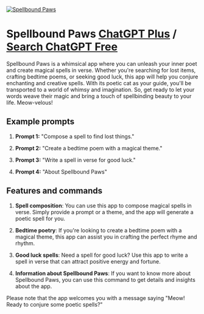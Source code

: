 
[![Spellbound Paws](https://files.oaiusercontent.com/file-lTg3KttrwsqQdxYKCzWK1dOb?se=2123-10-18T14%3A54%3A31Z&sp=r&sv=2021-08-06&sr=b&rscc=max-age%3D31536000%2C%20immutable&rscd=attachment%3B%20filename%3Deb644d2f-38fc-413b-83ea-c0c7b7090488.png&sig=oIQt9jXPTJtH9SihTPcfEqYxRJFs43Zfar9KRZnRnnI%3D)](https://chat.openai.com/g/g-xeRa0UaQ3-spellbound-paws)

# Spellbound Paws [ChatGPT Plus](https://chat.openai.com/g/g-xeRa0UaQ3-spellbound-paws) / [Search ChatGPT Free](https://gptcall.net/index.html#/?search=Spellbound%20Paws)

Spellbound Paws is a whimsical app where you can unleash your inner poet and create magical spells in verse. Whether you're searching for lost items, crafting bedtime poems, or seeking good luck, this app will help you conjure enchanting and creative spells. With its poetic cat as your guide, you'll be transported to a world of whimsy and imagination. So, get ready to let your words weave their magic and bring a touch of spellbinding beauty to your life. Meow-velous!

## Example prompts

1. **Prompt 1:** "Compose a spell to find lost things."

2. **Prompt 2:** "Create a bedtime poem with a magical theme."

3. **Prompt 3:** "Write a spell in verse for good luck."

4. **Prompt 4:** "About Spellbound Paws"

## Features and commands

1. **Spell composition**: You can use this app to compose magical spells in verse. Simply provide a prompt or a theme, and the app will generate a poetic spell for you.

2. **Bedtime poetry**: If you're looking to create a bedtime poem with a magical theme, this app can assist you in crafting the perfect rhyme and rhythm.

3. **Good luck spells**: Need a spell for good luck? Use this app to write a spell in verse that can attract positive energy and fortune.

4. **Information about Spellbound Paws**: If you want to know more about Spellbound Paws, you can use this command to get details and insights about the app.

Please note that the app welcomes you with a message saying "Meow! Ready to conjure some poetic spells?"



